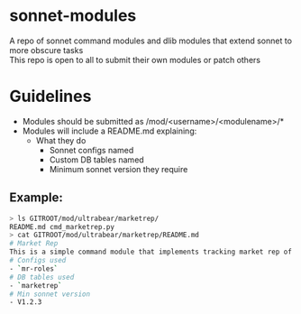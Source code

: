 # sonnet-modules
A repo of sonnet command modules and dlib modules that extend sonnet to more obscure tasks  
This repo is open to all to submit their own modules or patch others
# Guidelines
- Modules should be submitted as /mod/\<username\>/\<modulename\>/\*
- Modules will include a README.md explaining:
  - What they do
	- Sonnet configs named
	- Custom DB tables named
	- Minimum sonnet version they require
## Example:
```bash
> ls GITROOT/mod/ultrabear/marketrep/
README.md cmd_marketrep.py
> cat GITROOT/mod/ultrabear/marketrep/README.md
# Market Rep
This is a simple command module that implements tracking market rep of members
# Configs used
- `mr-roles`
# DB tables used
- `marketrep`
# Min sonnet version
- V1.2.3
```
